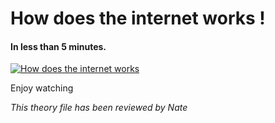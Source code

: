 # How does the internet works !
#### In less than 5 minutes.

[![How does the internet works](https://img.youtube.com/vi/7_LPdttKXPc/0.jpg)](https://www.youtube.com/watch?v=7_LPdttKXPc "How does the internet works")

Enjoy watching



*This theory file has been reviewed by Nate*